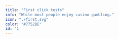 ```yaml
---
title: "First click tests"
info: "While most people enjoy casino gambling."
icon: "./first.svg"
color: "#7752BE"
id: '1'
---
```

